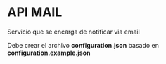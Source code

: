 # API MAIL

Servicio que se encarga de notificar via email

Debe crear el archivo **configuration.json** basado en **configuration.example.json**
